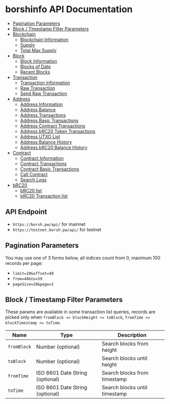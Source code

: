 # borshinfo API Documentation

* [Pagination Parameters](#pagination-parameters)
* [Block / Timestamp Filter Parameters](#block--timestamp-filter-parameters)
* [Blockchain](https://github.com/borshchevik/borshinfo-api/blob/master/doc/blockchain.md)
  * [Blockchain Information](https://github.com/borshchevik/borshinfo-api/blob/master/doc/blockchain.md#Blockchain-Information)
  * [Supply](https://github.com/borshchevik/borshinfo-api/blob/master/doc/blockchain.md#Supply)
  * [Total Max Supply](https://github.com/borshchevik/borshinfo-api/blob/master/doc/blockchain.md#Total-Max-Supply)
* [Block](https://github.com/borshchevik/borshinfo-api/blob/master/doc/block.md)
  * [Block Information](https://github.com/borshchevik/borshinfo-api/blob/master/doc/block.md#Block-Information)
  * [Blocks of Date](https://github.com/borshchevik/borshinfo-api/blob/master/doc/block.md#Blocks-of-Date)
  * [Recent Blocks](https://github.com/borshchevik/borshinfo-api/blob/master/doc/block.md#Recent-Blocks)
* [Transaction](https://github.com/borshchevik/borshinfo-api/blob/master/doc/transaction.md)
  * [Transaction Information](https://github.com/borshchevik/borshinfo-api/blob/master/doc/transaction.md#Transaction-Information)
  * [Raw Transaction](https://github.com/borshchevik/borshinfo-api/blob/master/doc/transaction.md#Raw-Transaction)
  * [Send Raw Transaction](https://github.com/borshchevik/borshinfo-api/blob/master/doc/transaction.md#Send-Raw-Transaction)
* [Address](https://github.com/borshchevik/borshinfo-api/blob/master/doc/address.md)
  * [Address Information](https://github.com/borshchevik/borshinfo-api/blob/master/doc/address.md#Address-Information)
  * [Address Balance](https://github.com/borshchevik/borshinfo-api/blob/master/doc/address.md#Address-Balance)
  * [Address Transactions](https://github.com/borshchevik/borshinfo-api/blob/master/doc/address.md#Address-Transactions)
  * [Address Basic Transactions](https://github.com/borshchevik/borshinfo-api/blob/master/doc/address.md#Address-Basic-Transactions)
  * [Address Contract Transactions](https://github.com/borshchevik/borshinfo-api/blob/master/doc/address.md#Address-Contract-Transactions)
  * [Address bRC20 Token Transactions](https://github.com/borshchevik/borshinfo-api/blob/master/doc/address.md#Address-bRC20-Token-Transactions)
  * [Address UTXO List](https://github.com/borshchevik/borshinfo-api/blob/master/doc/address.md#Address-UTXO-List)
  * [Address Balance History](https://github.com/borshchevik/borshinfo-api/blob/master/doc/address.md#Address-Balance-History)
  * [Address bRC20 Balance History](https://github.com/borshchevik/borshinfo-api/blob/master/doc/address.md#Address-bRC20-Balance-History)
* [Contract](https://github.com/borshchevik/borshinfo-api/blob/master/doc/contract.md)
  * [Contract Information](https://github.com/borshchevik/borshinfo-api/blob/master/doc/contract.md#Contract-Information)
  * [Contract Transactions](https://github.com/borshchevik/borshinfo-api/blob/master/doc/contract.md#Contract-Transactions)
  * [Contract Basic Transactions](https://github.com/borshchevik/borshinfo-api/blob/master/doc/contract.md#Contract-Basic-Transactions)
  * [Call Contract](https://github.com/borshchevik/borshinfo-api/blob/master/doc/contract.md#Call-Contract)
  * [Search Logs](https://github.com/borshchevik/borshinfo-api/blob/master/doc/contract.md#Search-Logs)
* [bRC20](https://github.com/borshchevik/borshinfo-api/blob/master/doc/contract.md)
  * [bRC20 list](https://github.com/borshchevik/borshinfo-api/blob/master/doc/contract.md#bRC20-list)
  * [bRC20 Transaction list](https://github.com/borshchevik/borshinfo-api/blob/master/doc/contract.md#bRC20-Transaction-list)


## API Endpoint
* `https://borsh.pw/api/` for mainnet
* `https://testnet.borsh.pw/api/` for testnet


## Pagination Parameters

You may use one of 3 forms below, all indices count from 0, maximum 100 records per page:
* `limit=20&offset=40`
* `from=40&to=59`
* `pageSize=20&page=2`


## Block / Timestamp Filter Parameters

These params are available in some transaction list queries,
records are picked only when `fromBlock <= blockHeight <= toBlock`, `fromTime <= blockTimestamp <= toTime`.

<table>
    <thead>
        <tr>
            <th>Name</th>
            <th>Type</th>
            <th>Description</th>
        </tr>
    </thead>
    <tbody>
        <tr>
            <td><code>fromBlock</code></td>
            <td>Number (optional)</td>
            <td>Search blocks from height</td>
        </tr>
        <tr>
            <td><code>toBlock</code></td>
            <td>Number (optional)</td>
            <td>Search blocks until height</td>
        </tr>
        <tr>
            <td><code>fromTime</code></td>
            <td>ISO 8601 Date String (optional)</td>
            <td>Search blocks from timestamp</td>
        </tr>
        <tr>
            <td><code>toTime</code></td>
            <td>ISO 8601 Date String (optional)</td>
            <td>Search blocks until timestamp</td>
        </tr>
    </tbody>
</table>
